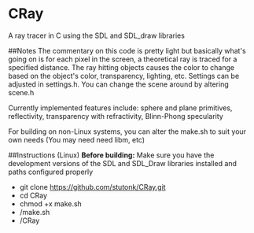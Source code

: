 CRay
====
A ray tracer in C using the SDL and SDL_draw libraries

##Notes
The commentary on this code is pretty light but basically what's going on is for each pixel in the screen, a theoretical ray is traced for a specified distance. The ray hitting objects causes the color to change based on the object's color, transparency, lighting, etc. Settings can be adjusted in settings.h. You can change the scene around by altering scene.h

Currently implemented features include: sphere and plane primitives, reflectivity, transparency with refractivity, Blinn-Phong specularity

For building on non-Linux systems, you can alter the make.sh to suit your own needs (You may need need libm, etc)

##Instructions (Linux)
**Before building:** Make sure you have the development versions of the SDL and SDL_Draw libraries installed and paths configured properly

- git clone https://github.com/stutonk/CRay.git
- cd CRay
- chmod +x make.sh
- /make.sh
- /CRay
